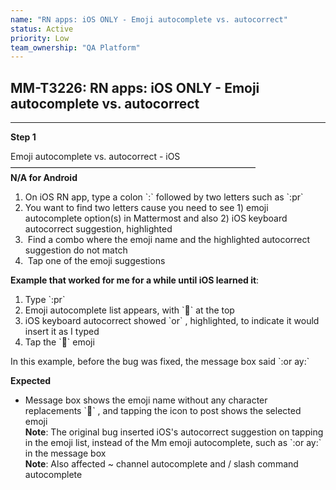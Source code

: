 ```yaml
---
name: "RN apps: iOS ONLY - Emoji autocomplete vs. autocorrect"
status: Active
priority: Low
team_ownership: "QA Platform"
---
```


## MM-T3226: RN apps: iOS ONLY - Emoji autocomplete vs. autocorrect

---

**Step 1**

Emoji autocomplete vs. autocorrect - iOS\
————————————————————————————\
**N/A for Android**

1. On iOS RN app, type a colon \`:\` followed by two letters such as \`:pr\`
2. You want to find two letters cause you need to see 1) emoji autocomplete option(s) in Mattermost and also 2) iOS keyboard autocorrect suggestion, highlighted
3.  Find a combo where the emoji name and the highlighted autocorrect suggestion do not match
4.  Tap one of the emoji suggestions

**Example that worked for me for a while until iOS learned it**:

1. Type \`:pr\`
2. Emoji autocomplete list appears, with \`:pray:\` at the top
3. iOS keyboard autocorrect showed \`or\` , highlighted, to indicate it would insert it as I typed
4. Tap the \`:pray:\` emoji

In this example, before the bug was fixed, the message box said \`:or ay:\`

**Expected**

- Message box shows the emoji name without any character replacements \`:pray:\` , and tapping the icon to post shows the selected emoji\
  **Note**: The original bug inserted iOS's autocorrect suggestion on tapping in the emoji list, instead of the Mm emoji autocomplete, such as \`:or ay:\` in the message box\
  **Note**: Also affected \~ channel autocomplete and / slash command autocomplete
